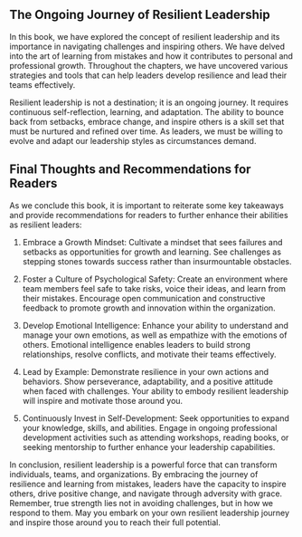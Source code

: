 
The Ongoing Journey of Resilient Leadership
-------------------------------------------

In this book, we have explored the concept of resilient leadership and its importance in navigating challenges and inspiring others. We have delved into the art of learning from mistakes and how it contributes to personal and professional growth. Throughout the chapters, we have uncovered various strategies and tools that can help leaders develop resilience and lead their teams effectively.

Resilient leadership is not a destination; it is an ongoing journey. It requires continuous self-reflection, learning, and adaptation. The ability to bounce back from setbacks, embrace change, and inspire others is a skill set that must be nurtured and refined over time. As leaders, we must be willing to evolve and adapt our leadership styles as circumstances demand.

Final Thoughts and Recommendations for Readers
----------------------------------------------

As we conclude this book, it is important to reiterate some key takeaways and provide recommendations for readers to further enhance their abilities as resilient leaders:

1. Embrace a Growth Mindset: Cultivate a mindset that sees failures and setbacks as opportunities for growth and learning. See challenges as stepping stones towards success rather than insurmountable obstacles.

2. Foster a Culture of Psychological Safety: Create an environment where team members feel safe to take risks, voice their ideas, and learn from their mistakes. Encourage open communication and constructive feedback to promote growth and innovation within the organization.

3. Develop Emotional Intelligence: Enhance your ability to understand and manage your own emotions, as well as empathize with the emotions of others. Emotional intelligence enables leaders to build strong relationships, resolve conflicts, and motivate their teams effectively.

4. Lead by Example: Demonstrate resilience in your own actions and behaviors. Show perseverance, adaptability, and a positive attitude when faced with challenges. Your ability to embody resilient leadership will inspire and motivate those around you.

5. Continuously Invest in Self-Development: Seek opportunities to expand your knowledge, skills, and abilities. Engage in ongoing professional development activities such as attending workshops, reading books, or seeking mentorship to further enhance your leadership capabilities.

In conclusion, resilient leadership is a powerful force that can transform individuals, teams, and organizations. By embracing the journey of resilience and learning from mistakes, leaders have the capacity to inspire others, drive positive change, and navigate through adversity with grace. Remember, true strength lies not in avoiding challenges, but in how we respond to them. May you embark on your own resilient leadership journey and inspire those around you to reach their full potential.